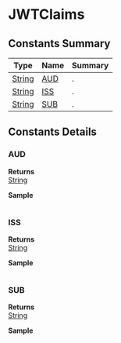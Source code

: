 #  JWTClaims


## Constants Summary

| Type                                                  | Name                                          | Summary                                                          |
| ----------------------------------------------------- | --------------------------------------------- | ---------------------------------------------------------------- |
| [String](../../JSLib/String.md) | [AUD](JWTClaims.md#AUD)                   | .                                    |
| [String](../../JSLib/String.md) | [ISS](JWTClaims.md#ISS)                   | .                                    |
| [String](../../JSLib/String.md) | [SUB](JWTClaims.md#SUB)                   | .                                    |

## Constants Details

### AUD



**Returns**\
[String](../../JSLib/String.md) 


**Sample**

```javascript

```
### ISS



**Returns**\
[String](../../JSLib/String.md) 


**Sample**

```javascript

```
### SUB



**Returns**\
[String](../../JSLib/String.md) 


**Sample**

```javascript

```

